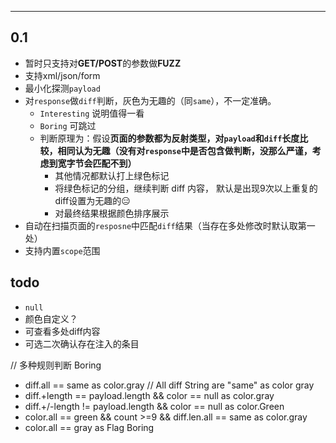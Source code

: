 


---- 
## 0.1
- 暂时只支持对**GET/POST**的参数做**FUZZ**
- 支持xml/json/form
- 最小化探测`payload` 
- 对`response`做`diff`判断，灰色为无趣的（同`same`），不一定准确。
  - `Interesting` 说明值得一看
  - `Boring`  可跳过
  - 判断原理为：假设**页面的参数都为反射类型，对`payload`和`diff`长度比较，相同认为无趣（没有对`response`中是否包含做判断，没那么严谨，考虑到宽字节会匹配不到）** 
    - 其他情况都默认打上绿色标记
    - 将绿色标记的分组，继续判断 diff 内容， 默认是出现9次以上重复的diff设置为无趣的😑
    - 对最终结果根据颜色排序展示
- 自动在扫描页面的`resposne`中匹配`diff`结果（当存在多处修改时默认取第一处）
- 支持内置`scope`范围

## todo
* `null`
* 颜色自定义？
* 可查看多处diff内容
* 可选二次确认存在注入的条目


// 多种规则判断 Boring
* diff.all == same as color.gray   // All diff String are "same"  as color gray
* diff.+length == payload.length  &&  color == null   as color.gray  
* diff.+/-length != payload.length && color == null as color.Green 
* color.all == green  && count >=9  && diff.len.all == same  as color.gray
* color.all == gray as Flag Boring

